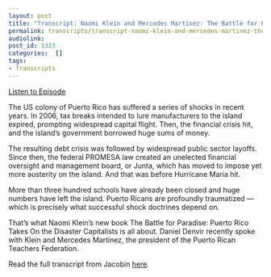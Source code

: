 ```yaml
---
layout: post
title: "Transcript: Naomi Klein and Mercedes Martínez: The Battle for Puerto Rico"
permalink: transcripts/transcript-naomi-klein-and-mercedes-martinez-the-battle-for-puerto-rico/
audiolink: 
post_id: 1323
categories:  []
tags: 
- Transcripts
---
```


[Listen to Episode](https://www.thedigradio.com/podcast/naomi-klein-and-mercedes-martinez-the-battle-for-puerto-rico/)

The US colony of Puerto Rico has suffered a series of shocks in recent years. In 2006, tax breaks intended to lure manufacturers to the island expired, prompting widespread capital flight. Then, the financial crisis hit, and the island’s government borrowed huge sums of money.

The resulting debt crisis was followed by widespread public sector layoffs. Since then, the federal PROMESA law created an unelected financial oversight and management board, or Junta, which has moved to impose yet more austerity on the island. And that was before Hurricane Maria hit.

More than three hundred schools have already been closed and huge numbers have left the island. Puerto Ricans are profoundly traumatized — which is precisely what successful shock doctrines depend on.

That’s what Naomi Klein’s new book 
The Battle for Paradise: Puerto Rico Takes On the Disaster Capitalists is all about. Daniel Denvir recently spoke with Klein and Mercedes Martinez, the president of the Puerto Rican Teachers Federation.

Read the full transcript from Jacobin 
[here](https://www.jacobinmag.com/2018/06/the-shock-doctrine-comes-to-puerto-rico).